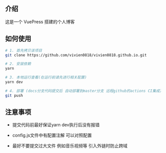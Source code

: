 ## 介绍

这是一个 VuePress 搭建的个人博客

## 如何使用

``` bash
# 1. 首先拷贝该项目
git clone https://github.com/vivien0818/vivien0818.github.io.git

# 2. 安装依赖
yarn

# 3. 本地运行查看(在运行前请先进行相关配置)
yarn dev

# 4. 部署 (docs分支代码提交后 自动部署到master分支 远程github的actions CI集成)
git push 
```

## 注意事项

* 提交代码前最好保证yarn dev执行后没有报错

* config.js文件中有配置注解 可以对照配置

* 最好不要提交过大文件 例如音乐视频等 引入外链时防止跨域
